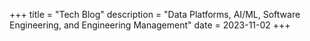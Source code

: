 +++
title = "Tech Blog"
description = "Data Platforms, AI/ML, Software Engineering, and Engineering Management"
date = 2023-11-02
+++


